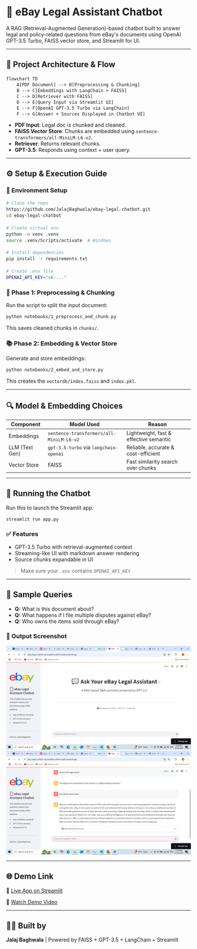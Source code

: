 # 🤖 eBay Legal Assistant Chatbot

A RAG (Retrieval-Augmented Generation)-based chatbot built to answer legal and policy-related questions from eBay's documents using OpenAI GPT-3.5 Turbo, FAISS vector store, and Streamlit for UI.

---

## 📌 Project Architecture & Flow

```mermaid
flowchart TD
    A[PDF Document] --> B[Preprocessing & Chunking]
    B --> C[Embeddings with LangChain + FAISS]
    C --> D[Retriever with FAISS]
    D --> E[Query Input via Streamlit UI]
    E --> F[OpenAI GPT-3.5 Turbo via LangChain]
    F --> G[Answer + Sources Displayed in Chatbot UI]
```

- **PDF Input**: Legal doc is chunked and cleaned.
- **FAISS Vector Store**: Chunks are embedded using `sentence-transformers/all-MiniLM-L6-v2`.
- **Retriever**: Returns relevant chunks.
- **GPT-3.5**: Responds using context + user query.

---

## ⚙️ Setup & Execution Guide

### 🔧 Environment Setup

```bash
# Clone the repo
https://github.com/JalajBaghwala/ebay-legal-chatbot.git
cd ebay-legal-chatbot

# Create virtual env
python -m venv .venv
source .venv/Scripts/activate  # Windows

# Install dependencies
pip install -r requirements.txt

# Create .env file
OPENAI_API_KEY="sk-..."
```

### 🧹 Phase 1: Preprocessing & Chunking

Run the script to split the input document:
```bash
python notebooks/1_preprocess_and_chunk.py
```
This saves cleaned chunks in `chunks/`.

### 📚 Phase 2: Embedding & Vector Store

Generate and store embeddings:
```bash
python notebooks/2_embed_and_store.py
```
This creates the `vectordb/index.faiss` and `index.pkl`.

---

## 🔍 Model & Embedding Choices

| Component            | Model Used                              | Reason                                 |
|---------------------|------------------------------------------|----------------------------------------|
| Embeddings          | `sentence-transformers/all-MiniLM-L6-v2` | Lightweight, fast & effective semantic |
| LLM (Text Gen)      | `gpt-3.5-turbo` via `langchain-openai`   | Reliable, accurate & cost-efficient    |
| Vector Store        | FAISS                                    | Fast similarity search over chunks     |

---

## 💬 Running the Chatbot

Run this to launch the Streamlit app:
```bash
streamlit run app.py
```

### ✅ Features
- GPT-3.5 Turbo with retrieval-augmented context
- Streaming-like UI with markdown answer rendering
- Source chunks expandable in UI

> Make sure your `.env` contains `OPENAI_API_KEY`

---

## 🧪 Sample Queries

- **Q:** What is this document about?
- **Q:** What happens if I file multiple disputes against eBay?
- **Q:** Who owns the items sold through eBay?

### 📸 Output Screenshot
![screenshot](https://github.com/JalajBaghwala/ebay-legal-chatbot/blob/main/Screenshot%20(43).png)
![screenshot](https://github.com/JalajBaghwala/ebay-legal-chatbot/blob/main/Screenshot%20(44).png)

---

## 🌐 Demo Link
🚀 [Live App on Streamlit](https://ebay-legal-chatbot-aauwsas8khura9lim3oxdb.streamlit.app/)

🎥 [Watch Demo Video](https://drive.google.com/file/d/1wwppyeibjk_ELXU-gFxKo3AO_eL5GG_e/view?usp=sharing)

---

## 👨‍💻 Built by
**Jalaj Baghwala**  |  Powered by FAISS + GPT-3.5 + LangChain + Streamlit
